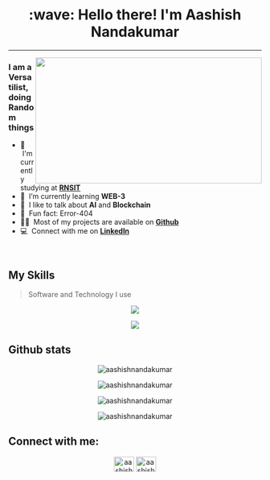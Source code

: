 
<h1 align="center" id="macropower-title">:wave: Hello there! I'm Aashish Nandakumar</h1>

---
<!-- <img align="right" src="https://media.tenor.com/41I-iMyClCgAAAAd/programmer-programming.gif" />
 -->
 
 
<!--  ![Black Technology LinkedIn Banner](https://github.com/AashishNandakumar/AashishNandakumar/assets/98106129/c1eda90f-1beb-4b79-a124-004654165ebc) -->

 
 
 
 
<img align="right" src="https://media0.giphy.com/media/bJ4TVNYNUympPgcpem/giphy.gif?cid=ecf05e478fsnqrckfkjqmoo9v78nwmsjqi7c6qljy8k6h2p3&rid=giphy.gif&ct=g" width="450" height="250" />

<h3 align="left">I am a Versatilist, doing Random things</h3>


- :office: &nbsp;I'm currently studying at **[RNSIT]**
- :seedling: &nbsp;I’m currently learning **WEB-3**
- :speech_balloon: &nbsp;I like to talk about **AI** and **Blockchain**
- 🙂&nbsp; Fun fact: Error-404
- 👨‍💻&nbsp; Most of my projects are available on **[Github]**
- :computer: &nbsp;Connect with me on **[LinkedIn]**

<br>

<h2 align="left" id="macropower-tech">My Skills</h2>

>Software and Technology I use
<p align="center">
  <a href="https://skillicons.dev">
    <img src="https://skillicons.dev/icons?i=bootstrap,c,cpp,css,figma,git,github,html,idea,java,js,latex,linux,mysql,nextjs" />
  </a>
</p>
<p align="center">
  <a href="https://skillicons.dev">
    <img src="https://skillicons.dev/icons?i=react,solidity,vercel,vscode" />
  </a>
</p>


<!-- <h2 align="left" id="macropower-tech">My projects</h2>

> All my projects I have worked on.

- 📂 &nbsp;Govt-Dao - **[GOVT-DAO]**
- 📂 &nbsp;Decentralized Autonomous organisations - **[DAO]**
- 📂 &nbsp;Initial Coin Offering - **[ICO]**
- 📂 &nbsp;NFT-Collection dApp - **[NFT-dApp]**
- 📂 &nbsp;Whitelist dApp - **[W-dApp]**
- 📂 &nbsp;Finance Manager - **[FM]**
- 📂 &nbsp;Personal crypto token deployed on Solana Mainnet - **[NOIRE]**
- 📂 &nbsp;Weather application - **[Weather]**
- 📂 &nbsp;Browser extension - **[GPT-Mail]** -->




<!-- <h2 align="left" id="macropower-tech">My Certifications</h2>

> All my certificates.
<!-- <img align="center" src="https://media2.giphy.com/media/iHD88spVFkL7mZakwa/giphy.gif?cid=ecf05e47w3vdpnl1haf3bqkcarppu2040l5wu73j7auqjuzl&rid=giphy.gif&ct=g" /> -->
<!-- <h2>Certificates</h2> -->
<!-- <ul>
  <li> :dart:	<a href="https://udemy-certificate.s3.amazonaws.com/image/UC-0a970422-9ed7-4b51-80f2-ace125200d73.jpg?v=1681112993000">Mastering Data structures and Algorithms using C and C++</a></li>
  <li> :dart:	<a href="https://udemy-certificate.s3.amazonaws.com/image/UC-fa9d26cf-2e5a-49d1-b348-45f497283fe2.jpg?v=1664608190000">Complete Web and mobile designer</a></li>
  <li> :dart:	<a href="https://infyspringboard.onwingspan.com/public-assets/infosysheadstart/cert/lex_29959473947367270000_shared/1-2eeaac0a-3465-4779-92ab-c87764d18774.pdf">Java Programming Fundamentals</a></li>
</ul> -->
 


<h2 align="left">Github stats</h2>
<p align="center"> <img src="https://github-profile-trophy.vercel.app/?username=aashishnandakumar&column=8&theme=radical&no-frame=true" alt="aashishnandakumar" /> </p>

<!-- <p align="center" width="900"> <a href="https://github.com/ryo-ma/github-profile-trophy"><img src="https://github-profile-trophy.vercel.app/?username=aashishnandakumar" alt="aashishnandakumar" /></a> </p> -->

<p align="center"><img align="center" src="https://github-readme-stats.vercel.app/api/top-langs?username=aashishnandakumar&show_icons=true&locale=en&layout=compact&theme=radical" alt="aashishnandakumar" /></p>

<p align="center"><img align="center" src="https://github-readme-stats.vercel.app/api?username=aashishnandakumar&show_icons=true&locale=en&theme=radical" alt="aashishnandakumar" /></p>
<p align="center"><img align="center" src="https://github-readme-streak-stats.herokuapp.com/?user=aashishnandakumar&theme=radical" alt="aashishnandakumar" /></p>
<!-- <p align="center"><img align="center" src="https://github-readme-stats.vercel.app/api/wakatime?username=aashishnandakumar&theme=radical" alt="aashishnandakumar" /></p> -->







<h2 align="left">Connect with me:</h2>
<p align="center">
<a href="https://twitter.com/aashishnandak" target="blank"><img align="center" src="https://raw.githubusercontent.com/rahuldkjain/github-profile-readme-generator/master/src/images/icons/Social/twitter.svg" alt="aashishnandak" height="30" width="40" /></a>
<a href="https://www.linkedin.com/in/aashish-nandakumar-932972228/" target="blank"><img align="center" src="https://raw.githubusercontent.com/rahuldkjain/github-profile-readme-generator/master/src/images/icons/Social/linked-in-alt.svg" alt="aashish nandakumar" height="30" width="40" /></a>
 
 
<!-- <a href="https://stackoverflow.com/users/17985527" target="blank"><img align="center" src="https://raw.githubusercontent.com/rahuldkjain/github-profile-readme-generator/master/src/images/icons/Social/stack-overflow.svg" alt="17985527" height="30" width="40" /></a>
<a href="https://www.codechef.com/users/s1rn21cs003" target="blank"><img align="center" src="https://cdn.dribbble.com/users/70628/screenshots/1743345/codechef.png" alt="s1rn21cs003" height="30" width="40" /></a>
<a href="https://www.leetcode.com/aashishnandakumar" target="blank"><img align="center" src="https://raw.githubusercontent.com/rahuldkjain/github-profile-readme-generator/master/src/images/icons/Social/leet-code.svg" alt="aashishnandakumar" height="30" width="40" /></a> -->
</p>

[RNSIT]: https://www.rnsit.ac.in "RNSIT Home"
[issues page]: https://github.com/MacroPower/MacroPower/issues "MacroPower/issues"
[linkedin]: https://www.linkedin.com/in/aashish-nandakumar-932972228/ "Aashish Nandakumar"
[Github]: https://github.com/AashishNandakumar/AashishNandakumar "Aashish Nandakumar"
[NOIRE]: https://explorer.solana.com/address/nMAzUvvFP3eUW9CAx9VSzLogYWznNSTZdWmn2855UJZ "NOIRE token"
[Weather]: https://github.com/AashishNandakumar/Weather "Weather application"
[GPT-Mail]: https://github.com/AashishNandakumar/ChatGPT-Gmail "Browser extension"
[FM]: https://github.com/AashishNandakumar/Finance-Manager "Finance Manager"
[NFT-dApp]: https://github.com/AashishNandakumar/NFT-Collection "NFT-Dapp"
[W-dApp]: https://github.com/AashishNandakumar/Whitelist-Dapp "Whitelist-Dapp"
[DAO]: https://github.com/AashishNandakumar/DAO "DAO"
[ICO]: https://github.com/AashishNandakumar/ICO-Dapp "ICO"
[GOVT-DAO]: https://github.com/AashishNandakumar/Govt-DAO "GOVT-DAO"


